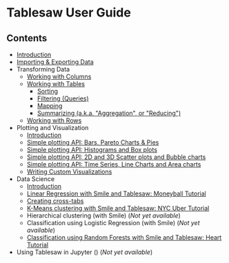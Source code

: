 Tablesaw User Guide
===================

## Contents

* [Introduction](https://jtablesaw.github.io/tablesaw/userguide/introduction)
* [Importing & Exporting Data](https://jtablesaw.github.io/tablesaw/userguide/importing_data)
* Transforming Data
  * [Working with Columns](https://jtablesaw.github.io/tablesaw/userguide/columns)
  * [Working with Tables](https://jtablesaw.github.io/tablesaw/userguide/tables)
    * [Sorting](https://jtablesaw.github.io/tablesaw/userguide/sorting)
    * [Filtering (Queries)](https://jtablesaw.github.io/tablesaw/userguide/filters)
    * [Mapping](https://jtablesaw.github.io/tablesaw/userguide/mapping)
    * [Summarizing (a.k.a. "Aggregation", or "Reducing")](https://jtablesaw.github.io/tablesaw/userguide/reducing)
  * [Working with Rows](https://jtablesaw.github.io/tablesaw/userguide/rows)
* Plotting and Visualization
  * [Introduction](https://jtablesaw.github.io/tablesaw/userguide/Introduction_to_Plotting)
  * [Simple plotting API: Bars, Pareto Charts & Pies](https://jtablesaw.github.io/tablesaw/userguide/BarsAndPies)
  * [Simple plotting API: Histograms and Box plots](https://jtablesaw.github.io/tablesaw/userguide/Histograms)
  * [Simple plotting API: 2D and 3D Scatter plots and Bubble charts](https://jtablesaw.github.io/tablesaw/userguide/ScatterPlots)
  * [Simple plotting API: Time Series, Line Charts and Area charts](https://jtablesaw.github.io/tablesaw/userguide/TimeSeries)
  * [Writing Custom Visualizations](https://jtablesaw.github.io/tablesaw/userguide/Visualization_custom)
* Data Science
  * [Introduction](https://jtablesaw.github.io/tablesaw/userguide/ml/Introduction)
  * [Linear Regression with Smile and Tablesaw: Moneyball Tutorial](https://jtablesaw.github.io/tablesaw/userguide/ml/Moneyball%20Linear%20regression)
  * [Creating cross-tabs](https://jtablesaw.github.io/tablesaw/userguide/crosstabs) 
  * [K-Means clustering with Smile and Tablesaw: NYC Uber Tutorial](https://jtablesaw.github.io/tablesaw/userguide/ml/Uber%20K%20Means)
  * Hierarchical clustering (with Smile) (*Not yet available*)
  * Classification using Logistic Regression (with Smile) (*Not yet available*)
  * [Classification using Random Forests with Smile and Tablesaw: Heart Tutorial](https://jtablesaw.github.io/tablesaw/userguide/ml/Heart%20Random%20forest)
* Using Tablesaw in Jupyter () (*Not yet available*)
